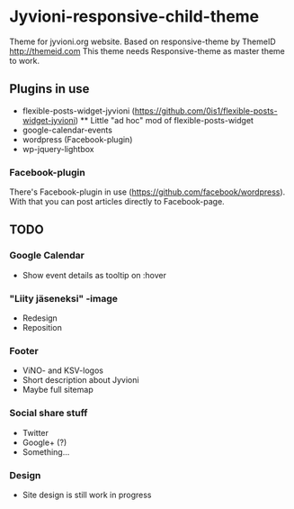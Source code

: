 # Jyvioni-responsive-child-theme

Theme for jyvioni.org website. Based on responsive-theme by ThemeID http://themeid.com
This theme needs Responsive-theme as master theme to work.

## Plugins in use
* flexible-posts-widget-jyvioni (https://github.com/0is1/flexible-posts-widget-jyvioni)
** Little "ad hoc" mod of flexible-posts-widget
* google-calendar-events
* wordpress (Facebook-plugin)
* wp-jquery-lightbox

### Facebook-plugin
There's Facebook-plugin in use (https://github.com/facebook/wordpress). With that you can post articles directly to Facebook-page.

## TODO

### Google Calendar
* Show event details as tooltip on :hover

### "Liity jäseneksi" -image
* Redesign
* Reposition

### Footer
* ViNO- and KSV-logos
* Short description about Jyvioni
* Maybe full sitemap

### Social share stuff
* Twitter
* Google+ (?)
* Something...

### Design
* Site design is still work in progress